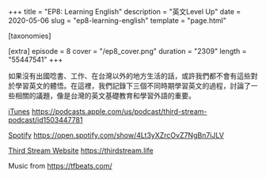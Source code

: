 +++
title = "EP8: Learning English"
description = "英文Level Up"
date = 2020-05-06
slug = "ep8-learning-english"
template = "page.html"

[taxonomies]

[extra]
episode = 8
cover = "/ep8_cover.png"
duration = "2309"
length = "55447541"
+++

如果沒有出國唸書、工作、在台灣以外的地方生活的話，或許我們都不會有這些對於學習英文的體悟。在這裡，我們記錄下三個不同時期學習英文的過程，討論了一些相關的議題，像是台灣的英文基礎教育和學習外語的重要。

<!-- more -->

[iTunes](https://podcasts.apple.com/us/podcast/third-stream-podcast/id1503447781)
https://podcasts.apple.com/us/podcast/third-stream-podcast/id1503447781

[Spotify](https://open.spotify.com/show/4Lt3yXZrcOvZ7NgBn7iJLV)
https://open.spotify.com/show/4Lt3yXZrcOvZ7NgBn7iJLV

[Third Stream Website](https://thirdstream.life)
https://thirdstream.life

Music from https://tfbeats.com/
